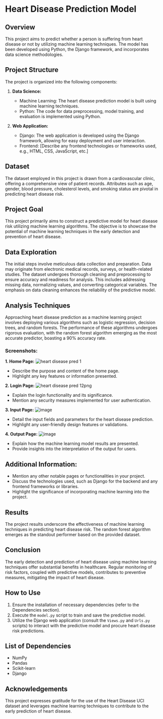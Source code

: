 # Heart Disease Prediction Model

## Overview

This project aims to predict whether a person is suffering from heart disease or not by utilizing machine learning techniques. The model has been developed using Python, the Django framework, and incorporates data science methodologies.

## Project Structure

The project is organized into the following components:

1. **Data Science:**
   - Machine Learning: The heart disease prediction model is built using machine learning techniques.
   - Python: The code for data preprocessing, model training, and evaluation is implemented using Python.

2. **Web Application:**
   - Django: The web application is developed using the Django framework, allowing for easy deployment and user interaction.
   - Frontend: [Describe any frontend technologies or frameworks used, e.g., HTML, CSS, JavaScript, etc.]

## Dataset
The dataset employed in this project is drawn from a cardiovascular clinic, offering a comprehensive view of patient records. Attributes such as age, gender, blood pressure, cholesterol levels, and smoking status are pivotal in predicting heart disease risk.

## Project Goal
This project primarily aims to construct a predictive model for heart disease risk utilizing machine learning algorithms. The objective is to showcase the potential of machine learning techniques in the early detection and prevention of heart disease.

## Data Exploration
The initial steps involve meticulous data collection and preparation. Data may originate from electronic medical records, surveys, or health-related studies. The dataset undergoes thorough cleaning and preprocessing to ensure accuracy and readiness for analysis. This includes addressing missing data, normalizing values, and converting categorical variables. The emphasis on data cleaning enhances the reliability of the predictive model.

## Analysis Techniques
Approaching heart disease prediction as a machine learning project involves deploying various algorithms such as logistic regression, decision trees, and random forests. The performance of these algorithms undergoes rigorous evaluation, with the random forest algorithm emerging as the most accurate predictor, boasting a 90% accuracy rate.


### Screenshots:

**1. Home Page:**
   ![heart disease pred 1](https://github.com/prajwalganvir/Heart_Dieseas_prediction/assets/109936069/9c6d2165-6c82-4bac-8b76-30b64307f34e)
   - Describe the purpose and content of the home page.
   - Highlight any key features or information presented.

**2. Login Page:**
   ![heart disease pred 12png](https://github.com/prajwalganvir/Heart_Dieseas_prediction/assets/109936069/2137313f-f018-4b98-8770-476588a74311)
   - Explain the login functionality and its significance.
   - Mention any security measures implemented for user authentication.

**3. Input Page:**
   ![image](https://github.com/prajwalganvir/Heart_Dieseas_prediction/assets/109936069/9ef0e9fb-4cb9-4ebc-816a-c5181a4aacaa)
   - Detail the input fields and parameters for the heart disease prediction.
   - Highlight any user-friendly design features or validations.

**4. Output Page:**
   ![image](https://github.com/prajwalganvir/Heart_Dieseas_prediction/assets/109936069/ebc94287-7b44-4730-91a7-f918dea328d8)
   - Explain how the machine learning model results are presented.
   - Provide insights into the interpretation of the output for users.

## Additional Information:
   - Mention any other notable pages or functionalities in your project.
   - Discuss the technologies used, such as Django for the backend and any frontend frameworks or libraries.
   - Highlight the significance of incorporating machine learning into the project.

## Results
The project results underscore the effectiveness of machine learning techniques in predicting heart disease risk. The random forest algorithm emerges as the standout performer based on the provided dataset.

## Conclusion
The early detection and prediction of heart disease using machine learning techniques offer substantial benefits in healthcare. Regular monitoring of risk factors, coupled with predictive models, contributes to preventive measures, mitigating the impact of heart disease.

## How to Use
1. Ensure the installation of necessary dependencies (refer to the Dependencies section).
2. Execute the `model.py` script to train and save the predictive model.
3. Utilize the Django web application (consult the `Views.py` and `Urls.py` scripts) to interact with the predictive model and procure heart disease risk predictions.

## List of Dependencies
- NumPy
- Pandas
- Scikit-learn
- Django

## Acknowledgements
This project expresses gratitude for the use of the Heart Disease UCI dataset and leverages machine learning techniques to contribute to the early prediction of heart disease.



